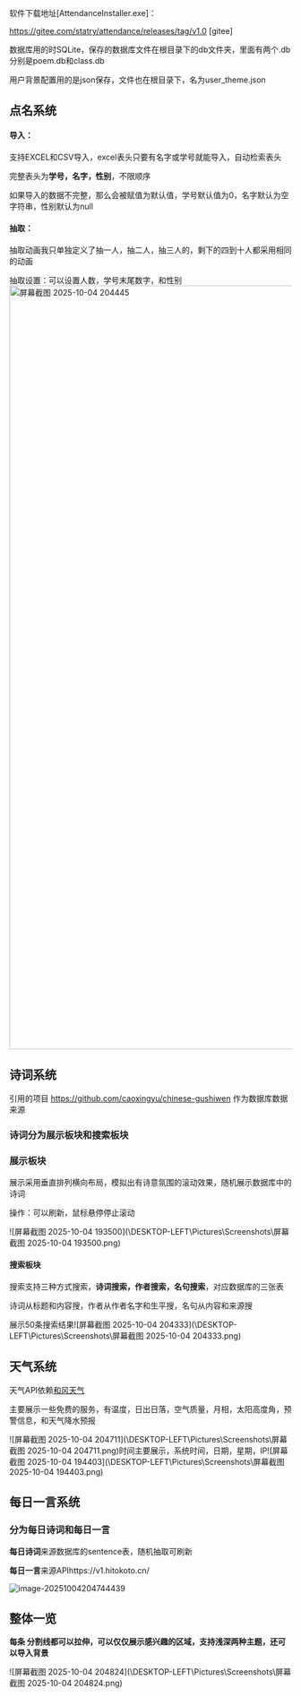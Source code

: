软件下载地址[AttendanceInstaller.exe]：

https://gitee.com/statry/attendance/releases/tag/v1.0 [gitee]



数据库用的时SQLite，保存的数据库文件在根目录下的db文件夹，里面有两个.db分别是poem.db和class.db

用户背景配置用的是json保存，文件也在根目录下，名为user_theme.json

## 点名系统

#### 导入：

支持EXCEL和CSV导入，excel表头只要有名字或学号就能导入，自动检索表头

完整表头为**学号，名字，性别**，不限顺序

如果导入的数据不完整，那么会被赋值为默认值，学号默认值为0，名字默认为空字符串，性别默认为null

#### 抽取：

抽取动画我只单独定义了抽一人，抽二人，抽三人的，剩下的四到十人都采用相同的动画

抽取设置：可以设置人数，学号末尾数字，和性别
<img width="2559" height="1364" alt="屏幕截图 2025-10-04 204445" src="https://github.com/user-attachments/assets/6cd3c628-5c83-45fd-90ca-6c22dbe67247" />

## 诗词系统

引用的项目 https://github.com/caoxingyu/chinese-gushiwen 作为数据库数据来源

### 诗词分为展示板块和搜索板块

### 展示板块

展示采用垂直排列横向布局，模拟出有诗意氛围的滚动效果，随机展示数据库中的诗词

操作：可以刷新，鼠标悬停停止滚动

![屏幕截图 2025-10-04 193500](\\DESKTOP-LEFT\Pictures\Screenshots\屏幕截图 2025-10-04 193500.png)

#### 搜索板块

搜索支持三种方式搜索，**诗词搜索，作者搜索，名句搜索**，对应数据库的三张表

诗词从标题和内容搜，作者从作者名字和生平搜，名句从内容和来源搜

展示50条搜索结果![屏幕截图 2025-10-04 204333](\\DESKTOP-LEFT\Pictures\Screenshots\屏幕截图 2025-10-04 204333.png)

## 天气系统

天气API依赖[和风天气 ](https://www.qweather.com/)

主要展示一些免费的服务，有温度，日出日落，空气质量，月相，太阳高度角，预警信息，和天气降水预报

![屏幕截图 2025-10-04 204711](\\DESKTOP-LEFT\Pictures\Screenshots\屏幕截图 2025-10-04 204711.png)时间主要展示，系统时间，日期，星期，IP![屏幕截图 2025-10-04 194403](\\DESKTOP-LEFT\Pictures\Screenshots\屏幕截图 2025-10-04 194403.png)

## 每日一言系统

### 分为每日诗词和每日一言

**每日诗词**来源数据库的sentence表，随机抽取可刷新

**每日一言**来源APIhttps://v1.hitokoto.cn/

![image-20251004204744439](C:\Users\Administrator\AppData\Roaming\Typora\typora-user-images\image-20251004204744439.png)

## 整体一览

**每条 分割线都可以拉伸，可以仅仅展示感兴趣的区域，支持浅深两种主题，还可以导入背景**

![屏幕截图 2025-10-04 204824](\\DESKTOP-LEFT\Pictures\Screenshots\屏幕截图 2025-10-04 204824.png)

